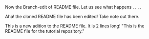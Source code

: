 Now the Branch-edit of README file.
Let us see what happens . . . . 


Aha! the cloned README file has been edited!
Take note out there.


This is a new adition to the README file.
It is 2 lines long!
"This is the README file for the tutorial repository."

